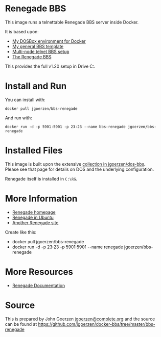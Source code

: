 # Renegade BBS

This image runs a telnettable Renegade BBS server inside Docker.

It is based upon:

 - [My DOSBox environment for Docker](https://github.com/jgoerzen/docker-bbs/tree/master/dosbox)
 - [My general BBS template](https://github.com/jgoerzen/docker-bbs/tree/master/dos-bbs)
 - [Multi-node telnet BBS setup](https://github.com/Geryon/TelnetBBS)
 - [The Renegade BBS](http://renegadebbs.info)

This provides the full v1.20 setup in Drive C:.

# Install and Run

You can install with:

    docker pull jgoerzen/bbs-renegade

And run with:

    docker run -d -p 5901:5901 -p 23:23 --name bbs-renegade jgoerzen/bbs-renegade

# Installed Files

This image is built upon the extensive [collection in jgoerzen/dos-bbs](https://github.com/jgoerzen/docker-bbs/tree/master/dos-bbs).
Please see that page for details on DOS and the underlying configuration.

Renegade itself is installed in `C:\RG`.



# More Information

 - [Renegade homepage](http://www.renegadebbs.info/)
 - [Renegade in Ubuntu](http://www.instructables.com/id/Renegade-BBS-in-Ubuntu-Linux-Telnet-Multi-Node/)
 - [Another Renegade site](http://www.redditmirror.cc/cache/websites/geek.phatus.com_9stap/geek.phatus.com/2009/08/renegade-bbs-in-ubuntu-linux-telnetmulti-node/index.html)

Create like this:

 - docker pull jgoerzen/bbs-renegade
 - docker run -d -p 23:23 -p 5901:5901 --name renegade jgoerzen/bbs-renegade

# More Resources

 - [Renegade Documentation](http://renegadebbs.info/docs/)

# Source

This is prepared by John Goerzen <jgoerzen@complete.org> and the source
can be found at https://github.com/jgoerzen/docker-bbs/tree/master/bbs-renegade


